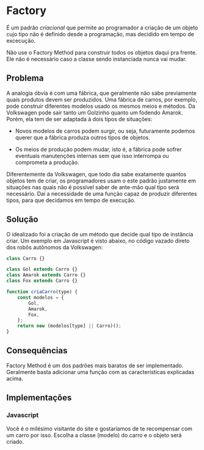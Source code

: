 
# Factory

É um padrão *criacional* que permite ao programador a criação de um objeto cujo tipo não é definido desde a programação, mas decidido em tempo de excecução.

Não use o Factory Method para construir todos os objetos daqui pra frente. Ele não é necessário caso a classe sendo instanciada nunca vai mudar.

## Problema

A analogia óbvia é com uma fábrica, que geralmente não sabe previamente quais produtos devem ser produzidos. Uma fábrica de carros, por exemplo, pode construir diferentes modelos usado os mesmos meios e métodos. Da Volkswagen pode sair tanto um Golzinho quanto um fodendo Amarok. Porém, ela tem de ser adaptada à dois tipos de situações:

- Novos modelos de carros podem surgir, ou seja, futuramente podemos querer que a fábrica produza outros tipos de objetos.

- Os meios de produção podem mudar, isto é, a fábrica pode sofrer eventuais manutenções internas sem que isso interrompa ou comprometa a produção.

Diferentemente da Volkswagen, que todo dia sabe exatamente quantos objetos tem de criar, os programadores usam o este padrão justamente em situações nas quais não é possível saber de ante-mão qual tipo será necessário. Daí a necessidade de uma função capaz de produzir diferentes tipos, para que decidamos em tempo de execução.

## Solução

O idealizado foi a criação de um método que decide qual tipo de instância criar. Um exemplo em Javascript é visto abaixo, no código vazado direto dos robôs autônomos da Volkswagen:

```Javascript
class Carro {}

class Gol extends Carro {}
class Amarok extends Carro {}
class Fox extends Carro {}

function criaCarro(type) {
    const modelos = {
        Gol,
        Amarok,
        Fox,
    };
    return new (modelos[type] || Carro)();
}

```

## Consequências

Factory Method é um dos padrões mais baratos de ser implementado. Geralmente basta adicionar uma função com as características explicadas acima.

## Implementações

### Javascript

Você é o milésimo visitante do site e gostaríamos de te recompensar com um carro por isso. Escolha a classe (modelo) do carro e o objeto será criado.

